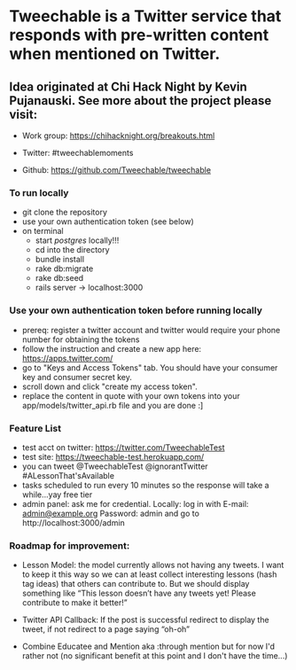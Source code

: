 # Tweechable is a Twitter service that responds with pre-written content when mentioned on Twitter.  

## Idea originated at Chi Hack Night by Kevin Pujanauski. See more about the project please visit: 
	
- Work group: https://chihacknight.org/breakouts.html 

- Twitter: #tweechablemoments

- Github: https://github.com/Tweechable/tweechable


### To run locally 
- git clone the repository
- use your own authentication token (see below)
- on terminal
	- start *postgres* locally!!! 
	- cd into the directory
	- bundle install
	- rake db:migrate
	- rake db:seed
	- rails server -> localhost:3000


### Use your own authentication token before running locally 
- prereq: register a twitter account and twitter would require your phone number for obtaining the tokens 
- follow the instruction and create a new app here: https://apps.twitter.com/ 
- go to "Keys and Access Tokens" tab. You should have your consumer key and consumer secret key.
- scroll down and click "create my access token". 
- replace the content in quote with your own tokens into your app/models/twitter_api.rb file and you are done :]

### Feature List
- test acct on twitter: https://twitter.com/TweechableTest
- test site: https://tweechable-test.herokuapp.com/
- you can tweet @TweechableTest @ignorantTwitter #ALessonThat'sAvailable  
- tasks scheduled to run every 10 minutes so the response will take a while...yay free tier
- admin panel: ask me for credential. Locally: log in with E-mail: admin@example.org Password: admin and go to http://localhost:3000/admin 

### Roadmap for improvement:

- Lesson Model: the model currently allows not having any tweets. I want to keep it this way so we can at least collect interesting lessons (hash tag ideas) that others can contribute to. But we should display something like “This lesson doesn’t have any tweets yet! Please contribute to make it better!”

- Twitter API Callback: If the post is successful redirect to display the tweet, if not redirect to a page saying “oh-oh”

- Combine Educatee and Mention aka :through mention but for now I'd rather not (no significant benefit at this point and I don't have the time...)

